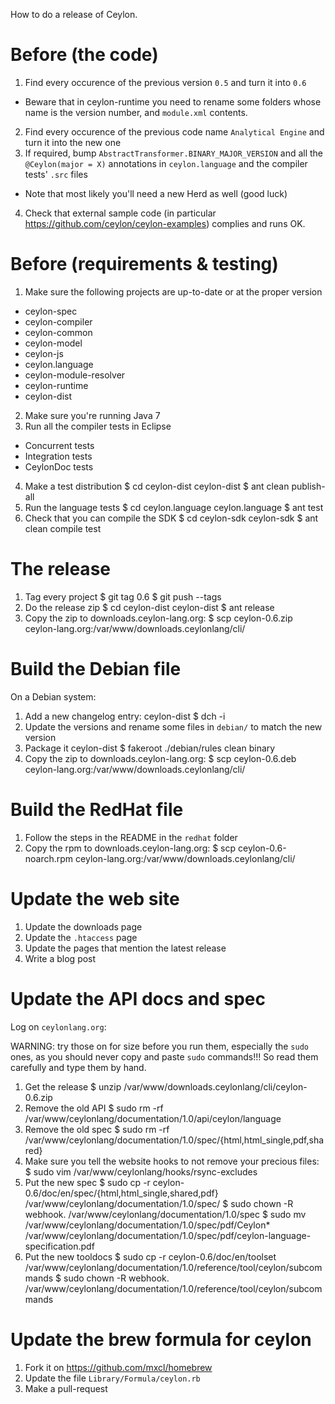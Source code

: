 How to do a release of Ceylon.

# Before (the code)

1. Find every occurence of the previous version `0.5` and turn it into `0.6`
  - Beware that in ceylon-runtime you need to rename some folders whose name is the version number, and `module.xml` contents.
2. Find every occurence of the previous code name `Analytical Engine` and turn it into the new one
3. If required, bump `AbstractTransformer.BINARY_MAJOR_VERSION` and all the `@Ceylon(major = X)` annotations in `ceylon.language`
   and the compiler tests' `.src` files
  - Note that most likely you'll need a new Herd as well (good luck)
4. Check that external sample code (in particular https://github.com/ceylon/ceylon-examples)
complies and runs OK.

# Before (requirements & testing)

1. Make sure the following projects are up-to-date or at the proper version
  - ceylon-spec
  - ceylon-compiler
  - ceylon-common
  - ceylon-model
  - ceylon-js
  - ceylon.language
  - ceylon-module-resolver
  - ceylon-runtime
  - ceylon-dist
2. Make sure you're running Java 7
3. Run all the compiler tests in Eclipse
  - Concurrent tests
  - Integration tests
  - CeylonDoc tests
4. Make a test distribution
    $ cd ceylon-dist
    ceylon-dist $ ant clean publish-all
5. Run the language tests
    $ cd ceylon.language
    ceylon.language $ ant test
6. Check that you can compile the SDK
    $ cd ceylon-sdk
    ceylon-sdk $ ant clean compile test

# The release

1. Tag every project
    $ git tag 0.6
    $ git push --tags
2. Do the release zip
    $ cd ceylon-dist
    ceylon-dist $ ant release
3. Copy the zip to downloads.ceylon-lang.org:
    $ scp ceylon-0.6.zip ceylon-lang.org:/var/www/downloads.ceylonlang/cli/

# Build the Debian file

On a Debian system:

1. Add a new changelog entry:
    ceylon-dist $ dch -i
2. Update the versions and rename some files in `debian/` to match the new version
3. Package it
    ceylon-dist $ fakeroot ./debian/rules clean binary
4. Copy the zip to downloads.ceylon-lang.org:
    $ scp ceylon-0.6.deb ceylon-lang.org:/var/www/downloads.ceylonlang/cli/

# Build the RedHat file

1. Follow the steps in the README in the `redhat` folder
2. Copy the rpm to downloads.ceylon-lang.org:
    $ scp ceylon-0.6-noarch.rpm ceylon-lang.org:/var/www/downloads.ceylonlang/cli/

# Update the web site

1. Update the downloads page
2. Update the `.htaccess` page
3. Update the pages that mention the latest release
4. Write a blog post

# Update the API docs and spec

Log on `ceylonlang.org`:

WARNING: try those on for size before you run them, especially the `sudo` ones, as you should
never copy and paste `sudo` commands!!! So read them carefully and type them by hand.

1. Get the release
    $ unzip /var/www/downloads.ceylonlang/cli/ceylon-0.6.zip
2. Remove the old API
    $ sudo rm -rf /var/www/ceylonlang/documentation/1.0/api/ceylon/language
3. Remove the old spec
    $ sudo rm -rf /var/www/ceylonlang/documentation/1.0/spec/{html,html_single,pdf,shared}
4. Make sure you tell the website hooks to not remove your precious files:
    $ sudo vim /var/www/ceylonlang/hooks/rsync-excludes
5. Put the new spec
    $ sudo cp -r ceylon-0.6/doc/en/spec/{html,html_single,shared,pdf} /var/www/ceylonlang/documentation/1.0/spec/
    $ sudo chown -R webhook. /var/www/ceylonlang/documentation/1.0/spec
    $ sudo mv /var/www/ceylonlang/documentation/1.0/spec/pdf/Ceylon* /var/www/ceylonlang/documentation/1.0/spec/pdf/ceylon-language-specification.pdf
6. Put the new tooldocs
    $ sudo cp -r ceylon-0.6/doc/en/toolset /var/www/ceylonlang/documentation/1.0/reference/tool/ceylon/subcommands
    $ sudo chown -R webhook. /var/www/ceylonlang/documentation/1.0/reference/tool/ceylon/subcommands

# Update the brew formula for ceylon

1. Fork it on https://github.com/mxcl/homebrew
2. Update the file `Library/Formula/ceylon.rb`
3. Make a pull-request
